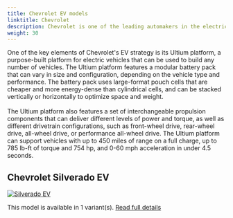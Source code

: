 ```yaml
---
title: Chevrolet EV models
linktitle: Chevrolet
description: Chevrolet is one of the leading automakers in the electric vehicle (EV) market, with a vision to create a world with zero crashes, zero emissions, and zero congestion. The company is committed to providing EVs for everyone, from compact cars to full-size trucks, with a range of models that suit different needs and preferences.
weight: 30
---
```

One of the key elements of Chevrolet's EV strategy is its Ultium platform, a purpose-built platform for electric vehicles that can be used to build any number of vehicles. The Ultium platform features a modular battery pack that can vary in size and configuration, depending on the vehicle type and performance. The battery pack uses large-format pouch cells that are cheaper and more energy-dense than cylindrical cells, and can be stacked vertically or horizontally to optimize space and weight.<br /><br />The Ultium platform also features a set of interchangeable propulsion components that can deliver different levels of power and torque, as well as different drivetrain configurations, such as front-wheel drive, rear-wheel drive, all-wheel drive, or performance all-wheel drive. The Ultium platform can support vehicles with up to 450 miles of range on a full charge, up to 785 lb-ft of torque and 754 hp, and 0-60 mph acceleration in under 4.5 seconds.


## Chevrolet Silverado EV

[![Silverado EV](https://media.evkx.net/multimedia/models/chevrolet/silverado_ev/silverado_ev_4wt/main_1_st.jpg)](silverado_ev)

This model is available in 1 variant(s). 
[Read full details](silverado_ev/)
